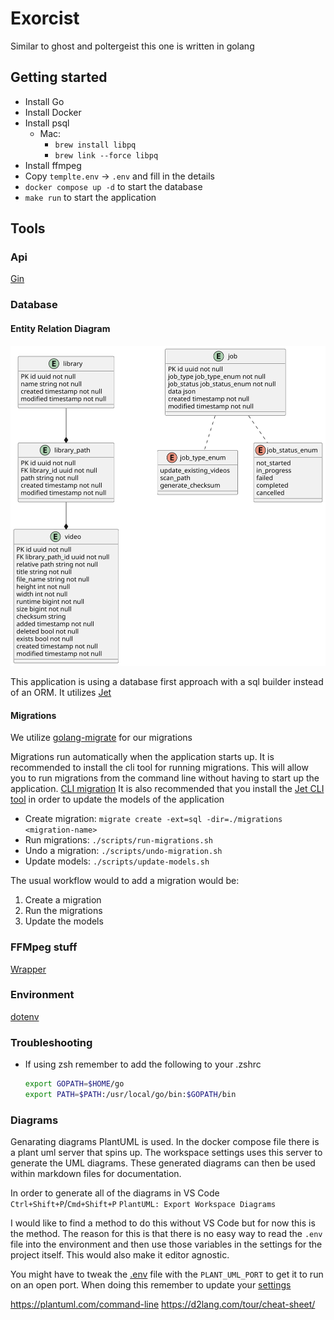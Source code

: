 # Exorcist

Similar to ghost and poltergeist this one is written in golang

## Getting started

- Install Go
- Install Docker
- Install psql
  - Mac:
    - `brew install libpq`
    - `brew link --force libpq`
- Install ffmpeg
- Copy `templte.env` -> `.env` and fill in the details
- `docker compose up -d` to start the database
- `make run` to start the application

## Tools

### Api

[Gin](https://go.dev/doc/tutorial/web-service-gin)

### Database

#### Entity Relation Diagram

![entity_relation_diagram](./diagrams/out/entity_relation_diagram/entity_relation_diagram.svg)

This application is using a database first approach with a sql builder instead of an ORM.
It utilizes [Jet](https://github.com/go-jet/jet)

#### Migrations

We utilize [golang-migrate](https://github.com/golang-migrate/migrate) for our migrations

Migrations run automatically when the application starts up.
It is recommended to install the cli tool for running migrations. This will allow you to run migrations from the command line without having to start up the application. [CLI migration](https://github.com/golang-migrate/migrate/tree/master/cmd/migrate)
It is also recommended that you install the [Jet CLI tool](https://github.com/go-jet/jet?tab=readme-ov-file#prerequisites) in order to update the models of the application

- Create migration: `migrate create -ext=sql -dir=./migrations <migration-name>`
- Run migrations: `./scripts/run-migrations.sh`
- Undo a migration: `./scripts/undo-migration.sh`
- Update models: `./scripts/update-models.sh`

The usual workflow would to add a migration would be:

1. Create a migration
1. Run the migrations
1. Update the models

### FFMpeg stuff

[Wrapper](https://github.com/u2takey/ffmpeg-go)

### Environment

[dotenv](https://github.com/joho/godotenv)

### Troubleshooting

- If using zsh remember to add the following to your .zshrc

  ```bash
  export GOPATH=$HOME/go  
  export PATH=$PATH:/usr/local/go/bin:$GOPATH/bin
  ```

### Diagrams

Genarating diagrams PlantUML is used.
In the docker compose file there is a plant uml server that spins up. The workspace settings uses this server to generate the UML diagrams. These generated diagrams can then be used within markdown files for documentation.

In order to generate all of the diagrams in VS Code `Ctrl+Shift+P`/`Cmd+Shift+P` `PlantUML: Export Workspace Diagrams`

I would like to find a method to do this without VS Code but for now this is the method. The reason for this is that there is no easy way to read the `.env` file into the environment and then use those variables in the settings for the project itself. This would also make it editor agnostic.

You might have to tweak the [.env](.env) file with the `PLANT_UML_PORT` to get it to run on an open port. When doing this remember to update your [settings](.vscode/settings.json)

https://plantuml.com/command-line
https://d2lang.com/tour/cheat-sheet/

